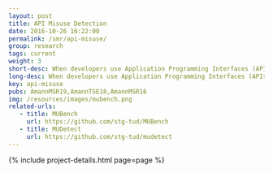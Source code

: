 ```yaml
---
layout: post
title: API Misuse Detection
date: 2016-10-26 16:22:00
permalink: /smr/api-misuse/
group: research
tags: current
weight: 3
short-desc: When developers use Application Programming Interfaces (APIs), they often make mistakes that can lead to bugs, system crashes, or security vulnerabilities. We refer to such mistakes as misuses. One example of a misuse is forgetting to call close() after opening a FileInputStream and writing to it. There are various categories of API-misuses, and most of the current misuse detectors only find some of these categories. 
long-desc: When developers use Application Programming Interfaces (APIs), they often make mistakes that can lead to bugs, system crashes, or security vulnerabilities. We refer to such mistakes as misuses. One example of a misuse is forgetting to call close() after opening a FileInputStream and writing to it. There are various categories of API-misuses, and most of the current misuse detectors only find some of these categories. Our goal is to systematically design a misuse-detector that can cover most of these categories. As a first step, we created MUBench, a benchmark of existing API-misuses against which we can evaluate several misuse-detectors. We then systematically compared existing Java API-misuse detectors and identified weaknesses. This allowed us to design a new API misuse detector, MuDetect, that can achieve higher recall and precision. 
key: api-misuse
pubs: AmannMSR19,AmannTSE18,AmannMSR16
img: /resources/images/mubench.png
related-urls:
   - title: MUBench
     url: https://github.com/stg-tud/MUBench
   - title: MUDetect
     url: https://github.com/stg-tud/mudetect
---
```


{% include project-details.html page=page %}
